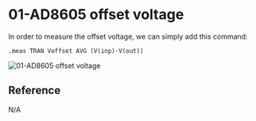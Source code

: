 # 01-AD8605 offset voltage

In order to measure the offset voltage, we can simply add this command:

`.meas TRAN Voffset AVG (V(inp)-V(out))`

![01-AD8605 offset voltage](https://user-images.githubusercontent.com/5110232/180284122-a3bb7a28-01cc-4cde-b6c5-13eb09beee18.png)

## Reference

N/A
